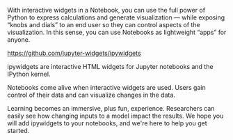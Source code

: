 With interactive widgets in a Notebook, you can use the full power of Python to express calculations and generate visualization — while exposing “knobs and dials” to an end user so they can control aspects of the visualization. In this sense, you can use Notebooks as lightweight “apps” for anyone.  
  
  
  
https://github.com/jupyter-widgets/ipywidgets  

ipywidgets are interactive HTML widgets for Jupyter notebooks and the IPython kernel.

Notebooks come alive when interactive widgets are used. Users gain control of their data and can visualize changes in the data.

Learning becomes an immersive, plus fun, experience. Researchers can easily see how changing inputs to a model impact the results. We hope you will add ipywidgets to your notebooks, and we're here to help you get started.
